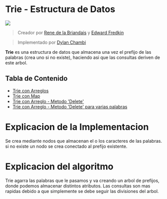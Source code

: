 # Trie - Estructura de Datos

![](https://www.askpython.com/wp-content/uploads/2020/10/trie-1024x512.png.webp)

> Creador por [Rene de la Briandais](https://es.wikipedia.org/w/index.php?title=Rene_de_la_Briandais&action=edit&redlink=1) y [Edward Fredkin](https://es.wikipedia.org/w/index.php?title=Edward_Fredkin&action=edit&redlink=1)

> Implementado por [Dylan Chambi](https://github.com/Dylan-Chambi)

**Trie** es una estructura de datos que almacena una vez el prefijo de las palabras (crea uno si no existe), haciendo asi que las consultas deriven de este arbol.

## Tabla de Contenido

- [Trie con Arreglos](https://github.com/Dylan-Chambi/Algoritmica-2/blob/main/algoritmos/estructura_de_datos/trie/trie_array.cpp)
- [Trie con Map](https://github.com/Dylan-Chambi/Algoritmica-2/blob/main/algoritmos/estructura_de_datos/trie/trie_map.cpp)
- [Trie con Arreglo - Metodo 'Delete'](https://github.com/Dylan-Chambi/Algoritmica-2/blob/main/algoritmos/estructura_de_datos/trie/trie_metodo_delete/delete_number_words/trie_array_delete.cpp)
- [Trie con Arreglo - Metodo 'Delete' para varias palabras](https://github.com/Dylan-Chambi/Algoritmica-2/blob/main/algoritmos/estructura_de_datos/trie/trie_metodo_delete/delete_number_words/trie_array_delete.cpp)

# Explicacion de la Implementacion

Se crea mediante nodos que almacenan el o los caracteres de las palabras. si no existe un nodo se crea conectado al prefijo existente.


# Explicacion del algoritmo

Trie agarra las palabras que le pasamos y va creando un arbol de prefijos, donde podemos almacenar distintos atributos. Las consultas son mas rapidas debido a que simplemente se debe seguir las divisiones del arbol.
